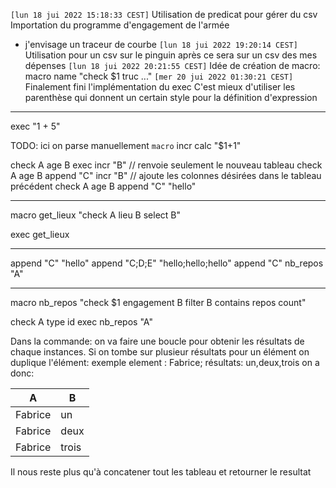 `[lun 18 jui 2022 15:18:33 CEST]`
Utilisation de predicat pour gérer du csv
Importation du programme d'engagement de l'armée
- j'envisage un traceur de courbe
`[lun 18 jui 2022 19:20:14 CEST]`
Utilisation pour un csv sur le pinguin
après ce sera sur un csv des mes dépenses
`[lun 18 jui 2022 20:21:55 CEST]`
Idée de création de macro:
macro name "check $1 truc ..."
`[mer 20 jui 2022 01:30:21 CEST]`
Finalement fini l'implémentation du exec
C'est mieux d'utiliser les parenthèse qui donnent un certain style pour la définition d'expression

-----

exec "1 + 5"

TODO: ici on parse manuellement
`macro` incr calc "$1+1"

check A age B exec incr "B" // renvoie seulement le nouveau tableau
check A age B append "C" incr "B" // ajoute les colonnes désirées dans le tableau précédent
check A age B append "C" "hello"

----

macro get_lieux "check A lieu B select B"

exec get_lieux 

--------

append "C" "hello"
append "C;D;E" "hello;hello;hello"
append "C" nb_repos "A"

--------

macro nb_repos "check $1 engagement B filter B contains repos count"

check A type id exec nb_repos "A"

Dans la commande:
on va faire une boucle pour obtenir les résultats de chaque instances.
Si on tombe sur plusieur résultats pour un élément on duplique l'élément:
exemple
element : Fabrice; résultats: un,deux,trois on a donc:

| A       | B     |
|---------|-------|
| Fabrice | un    |
| Fabrice | deux  |
| Fabrice | trois |

Il nous reste plus qu'à concatener tout les tableau et retourner le resultat
